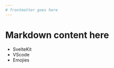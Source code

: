 ```yaml
---
# frontmatter goes here
---
```


<script>
    import SomeComponent from '$lib/components/SomeComponent.svelte'
</script>

# Markdown content here

<SomeComponent/>

- SvelteKit
- VScode
- Emojies
